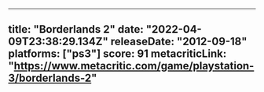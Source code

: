 
---
title: "Borderlands 2"
date: "2022-04-09T23:38:29.134Z"
releaseDate: "2012-09-18"
platforms: ["ps3"]
score: 91
metacriticLink: "https://www.metacritic.com/game/playstation-3/borderlands-2"
---
